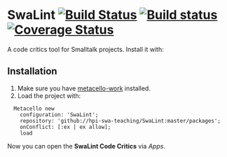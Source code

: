 SwaLint [![Build Status][travis_badge]][travis] [![Build status][appveyor_badge]][appveyor][![Coverage Status][coveralls_badge]][coveralls]
===================
A code critics tool for Smalltalk projects. Install it with:

## Installation

1. Make sure you have [metacello-work](https://github.com/dalehenrich/metacello-work) installed.
2. Load the project with:
```Smalltalk
  Metacello new
    configuration: 'SwaLint';
    repository: 'github://hpi-swa-teaching/SwaLint:master/packages';
    onConflict: [:ex | ex allow];
    load
```
Now you can open the **SwaLint Code Critics** via *Apps*.

[appveyor]: https://ci.appveyor.com/project/hpi-swa-teaching/swalint
[appveyor_badge]: https://ci.appveyor.com/api/projects/status/uj2j9trw2x6yq9iy?svg=true
[travis]: https://travis-ci.org/hpi-swa-teaching/SwaLint
[travis_badge]: https://travis-ci.org/hpi-swa-teaching/SwaLint.svg?branch=develop
[coveralls]: https://coveralls.io/github/hpi-swa-teaching/SwaLint?branch=develop
[coveralls_badge]: https://coveralls.io/repos/github/hpi-swa-teaching/SwaLint/badge.svg?branch=develop
